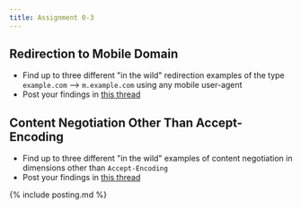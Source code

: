 ```yaml
---
title: Assignment 0-3
---
```


## Redirection to Mobile Domain

* Find up to three different "in the wild" redirection examples of the type `example.com` --> `m.example.com` using any mobile user-agent
* Post your findings in [this thread](https://github.com/cs531-f22/cs531-f22.github.io/discussions/18)

## Content Negotiation Other Than Accept-Encoding

* Find up to three different "in the wild" examples of content negotiation in dimensions other than `Accept-Encoding`
* Post your findings in [this thread](https://github.com/cs531-f22/cs531-f22.github.io/discussions/19)

{% include posting.md %}
